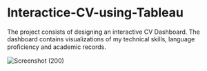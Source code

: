 # Interactice-CV-using-Tableau
The project consists of designing an interactive CV Dashboard. The dashboard contains visualizations of my technical skills, language proﬁciency and academic records.

![Screenshot (200)](https://user-images.githubusercontent.com/32011622/60383751-b3906c00-9a92-11e9-85a3-a525e496594c.png)

